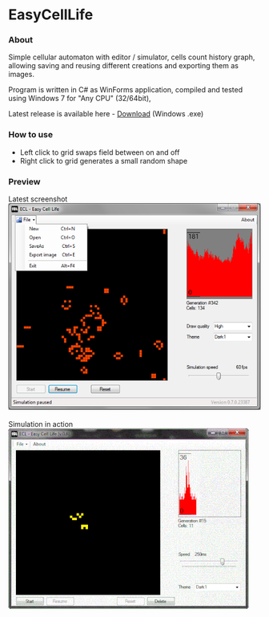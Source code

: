 # EasyCellLife
### About
Simple cellular automaton with editor / simulator, cells count history graph, allowing saving and reusing different creations and exporting them as images.

Program is written in C# as WinForms application, compiled and tested using Windows 7 for "Any CPU" (32/64bit),

Latest release is available here - [Download](https://github.com/loglim/EasyCellLife/releases) (Windows .exe)

### How to use
* Left click to grid swaps field between on and off<br/>
* Right click to grid generates a small random shape

### Preview
Latest screenshot<br/>
![Alt Text](latest_scr.png)<br/><br/>
Simulation in action<br/>
![Alt Text](ecl.gif)
